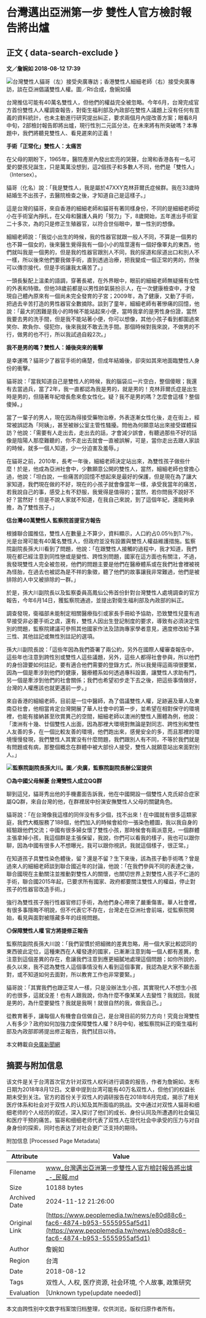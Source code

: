 # ​台灣邁出亞洲第一步 雙性人官方檢討報告將出爐

## 正文 { data-search-exclude }


**文／詹婉如 2018-08-12 17:39**

![台灣雙性人貓哥（左）接受央廣專訪；香港雙性人細細老師（右）接受央廣專訪，談在亞洲倡議雙性人權。圖／Rti合成，詹婉如攝](https://image.peoplemedia.tw/news/e80d88c6-fac6-4874-b953-5555955af5d1.jpg)

台灣推估可能有40萬名雙性人，但他們的權益完全被忽略。今年6月，台灣完成官方首份雙性人人權調查報告，對衛生福利部及內政部在雙性人議題上沒有任何有意義的資料統計，也未主動進行研究提出糾正，要求兩個月內提改善方案；眼看8月中旬，2部檢討報告即將出爐，現行性別二元區分法，在未來將有所突破嗎？本專題中，我們將聽見雙性人、看見遲來的正義！

**手術「正常化」雙性人：太痛苦**

在父母的期盼下，1965年，醫院產房內發出宏亮的哭聲，台灣和香港各有一名可愛的嬰孩兒誕生，只是萬萬没想到，這2個孩子和多數人不同，他們是「雙性人」（Intersex）。

貓哥（化名）說：「我是雙性人，我是屬於47XXY克林菲爾氏症候群。我在33歲時結婚生不出孩子，去醫院檢查之後，才知道自己是這樣子。」

這是台灣的貓哥，來自香港的細細老師和貓哥有著同樣身份，不同的是細細老師從小在手術室內掙扎，在父母和醫護人員的「努力」下，8歲開始，五年進出手術室二十多次，為的只是修正生殖器官，以符合世俗眼中，單一性別的想像。

細細老師說：「我從小出生的時候，我的性器官就跟一般人不同，不算是一個男的也不算一個女的，後來醫生覺得我有一個小小的陰莖還有一個好像睪丸的東西，他們就叫我是一個男的，但是我的性器官跟別人不同，我的尿道和尿道出口和別人不一樣，所以後來他們要我做手術，直到透過治療，把我變成一個正常的男的，然後可以傳宗接代，但是手術讓我太痛苦了。」

一頭長髮配上溫柔的語調，穿著長裙，在外界眼中，眼前的細細老師無疑擁有女性的外表和特徵。但他38歲前都是以男性帥氣裝扮示人，在一次健康檢查中，才發現自己體內原來有一個尚未完全發育的子宮；2009年，為了健康，又動了手術，把過去辛苦打造的男性器官全數摘除。談到了童年，細細老師有著慘痛的回憶，他說：「最大的困難是我小的時候不能站起來小便，當時我拿的是男性身份證，當然我要去男的洗手間，但是我不能站著小便，你可以想像，其他小孩子看到都圍過來笑你、欺負你、侵犯你，後來我就不敢去洗手間。那個時候對我來說，不做男的不行，做男的也不行，所以我試過自殺2次。」

**我不是男的嗎？雙性人：婚後突來的衝擊**

是幸運嗎？貓哥少了器官手術的痛楚，但成年結婚後，卻突如其來地面臨雙性人身份的衝擊。

貓哥說：「當我知道自己是雙性人的時候，我的腦袋瓜一片空白，整個傻眼；我還有去當過兵，當了2年，我一直都認為我是男的，就是男的！克林菲爾氏症是出生時是男的，但隨著年紀增長愈來愈女性化。疑？我不是男的嗎？怎麼會這樣？整個傻掉。」

當了一輩子的男人，現在因為得接受藥物治療，外表逐漸女性化後，走在街上，經常被誤認為「阿姨」，甚至被辦公室主管性騷擾。問他為何願意站出來接受媒體採訪？他說：「需要有人走出去，走出去的話，才會減少誤會，有聽過那些不好的話像是陰陽人那麼難聽的，你不走出去就會一直被誤解，可是，當你走出去跟人家談的時候，就多一個人知道，少一分迫害及羞辱。」

在貓哥之前，2010年，長考一年後，細細老師決定站出來，為雙性孩子做些什麼！於是，他成為亞洲社會中，少數願意公開的雙性人，當然，細細老師也曾擔心過，他說：「坦白說，一些痛苦的回憶不想起來是最好的保護，但是現在為了讓大家知道，我們現在做的不好，現在的小孩子就會像當年一樣，承受我當年的痛苦，若我說自己的事，感受上有不舒服，我覺得是值得的；當然，若你問我不說好不好？當然好！但是不說人家就不知道，在我自己來說，到了這個年紀，還能夠承擔，為了雙性孩子。」

**估台灣40萬雙性人 監察院首提官方報告**

根據聯合國推估，雙性人在數量上不算少，資料顯示，人口約占0.05％到1.7％，光是台灣可能有40萬名雙性人，但政府並没有設置與雙性人權益維護措施。監察院副院長孫大川看到了問題，他說：「在跟雙性人接觸的過程中，我才知道，我們現在都已經注意到同性戀或是變性、跨性別問題，國家在這方面也有關注，不過，我發現雙性人完全被忽視，他們的問題主要是他們在醫療體系或在我們社會裡被視為怪胎，在過去也被認為是不祥的象徵，聽了他們的故事讓我非常難過，他們是被排除的人中又被排除的一群。」

於是，孫大川副院長以及監察委員高鳳仙公佈首份針對台灣雙性人處境調查的官方報告，今年6月14日，獲監察院通過，並提出對衛生福利部及內政部的糾正。

調查發現，衛福部未能制定相關醫療指引或家長手冊給予協助，恐致雙性兒童有過早接受非必要手術之虞，還有，雙性人因出生登記制度的要求，導致有必須決定性別的問題，監察院建議可參照其他國家作法及諮詢專家學者意見，適度修改給予第三性、其他註記或無性別註記的選項。

孫大川副院長說：「這些年因為我們簽署了兩公約，另外在國際人權審查報告中，這些年也注意到跨性別或雙性人這些議題，另外，這些人都得社會參與，所以他們的身份證要如何註記，要有適合他們需要的登錄方式，所以我覺得這兩項很要緊，因為一個是牽涉到他們的健康，醫療體系如何透過專科設置，讓雙性人求助有門，另一個是牽涉到他們的社會關係；我們也希望初步走下去之後，把這些事情做好，台灣的人權應該也就更邁前一步。」

來自香港的細細老師，目前是一位中醫師，為了倡議雙性人權，足跡遍及華人及東南亞社會，他相當肯定台灣開展了華人社會中的第一步，並希望在相對保守的環境裡，也能有接納甚至欣賞異己的空間，細細老師以澳洲的雙性人團體為例，他說：「澳洲有十幾、廿個雙性人出面，因為那裡大環境對無論是對同志、跨性別和雙性人友善的多，在一個比較友善的環境，他們跑出來，感覺安全的多，而且那裡的環境慢慢發現，我們雙性人其實没有什麼問題，我們跟別人有不同，不等於我們就是有問題或有病，那整個概念在群體中被大部份人接受，雙性人就願意站出來面對別人。」

![](https://image.peoplemedia.tw/collection/1534066474.jpg)**監察院副院長孫大川。圖／央廣，監察院副院長辦公室提供**

**◎為中國父母解憂 台灣雙性人成立QQ群**

聊到這兒，貓哥秀出他的手機畫面告訴我，他在中國開設一個雙性人克氏綜合症家屬QQ群，來自台灣的他，在群裡居中扮演安撫雙性人父母的關鍵角色。

貓哥說：「在台灣像我這樣的同伴没有多少個，找不出來！在中國就有很多這類家庭，我們大概服務了188個，他們加入的時候會給你一張染色體圖，我以我自身的經驗跟他們交流；中國有很多婦女懷了雙性小孩，那時候會有兩派意見，一個群體主張拿掉小孩，我這個群是主張保留，我說，你們可以看我的樣子，我也可以跟你聊，因為中國有很多人不想曝光，我可以跟你視訊，我就這個樣子，很正常。」

在知道孩子具雙性染色體後，留？還是不留？生下來後，該為孩子動手術嗎？曾是過來人的細細老師談到聯合國近年的討論，他說：「在我們參與不同的表達之後，聯合國現在主動關注並推動對雙性人的關懷，也關切世界上對雙性人孩子不仁道的手術，聯合國2015年起，已要求所有國家、政府都要關注雙性人的權益，停止對孩子的性器官改造手術。」

強行為雙性孩子施行性器官修訂手術，為他們身心帶來了嚴重傷害。華人社會裡，有很多事隱晦不明說，但不代表它不存在，台灣走在亞洲社會前端，從監察院開始，看見與面對被隱藏多年的歧視問題。

**◎保障雙性人權 官方將提修正報告**

監察院副院長孫大川說：「我們習慣於把細微的差異忽略，用一個大家比較認同的東西彼此定位，這種東西在人權發達的國家，已漸漸注意到每一個人都有差異，愈注意到這個差異的存在，愈讓我們注意到應更細膩地處理這個問題；如你所說的，長久以來，我不認為雙性人這個事情没有人看到這個事實，我認為是大家不願去面對，或不知道如何去面對，所以教育工作也非常要緊。」

貓哥說：「其實我們也跟正常人一樣，只是没辦法生小孩，其實現代人不想生小孩的也很多，這就没差！也有人跟我說，你為什麼不像某某人去變性？我就回，我就是男的，為什麼要變性？我就是我啊！就很自然的我，做我自己。」

從教育著手，讓每個人有機會自信做自己，是台灣目前的努力方向！究竟台灣雙性人有多少？政府如何加強力度保障雙性人權？8月中旬，被監察院糾正的衛生福利部及內政部即將提出修正報告，我們拭目以待。

本文轉載自[央廣新聞網](https://news.rti.org.tw/subject/view/id/1862)

## 摘要与附加信息

<!-- tcd_abstract -->
该文件是关于台湾首次官方针对双性人权利进行调查的报告，作者为詹婉如，发布日期为2018年8月12日。文章中提到台湾可能有40万名双性人，但他们的权益长期未受到关注。官方的首份关于双性人的调研报告在2018年6月完成，揭示了相关医疗体系和社会对于双性人的认知及其所面临的挑战。文中通过对双性人猫哥和细细老师的个人经历的叙述，深入探讨了他们的成长、身份认同及所遭遇的社会偏见和医疗干预的痛苦。猫哥和细细老师代表了双性人在现代社会中承受的压力与对自身身份的探索，同时也表达了对社会更广泛支持的期待。
<!-- tcd_abstract_end -->

附加信息 [Processed Page Metadata]

| Attribute       | Value                                  |
|-----------------|----------------------------------------|
| Filename        | www_台灣邁出亞洲第一步雙性人官方檢討報告將出爐_-_民報.md                             |
| Size            | 10188 bytes                           |
| Archived Date   | 2024-11-12 21:26:00                             |
| Original Link   | [https://www.peoplemedia.tw/news/e80d88c6-fac6-4874-b953-5555955af5d1](https://www.peoplemedia.tw/news/e80d88c6-fac6-4874-b953-5555955af5d1)                       |
| Author          | 詹婉如                               |
| Region          | 台湾                               |
| Date            | 2018-08-12                                 |
| Tags            | 双性人, 人权, 医疗资源, 社会环境, 个人故事, 政策研究                                 |
| Evaluation            | [Unknown type(update needed)]                                 |
<!-- tcd_table_end -->

本文由跨性别中文数字档案馆归档整理，仅供浏览。版权归原作者所有。
